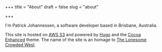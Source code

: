 +++
title = "About"
draft = false
slug = "about"

+++

I'm Patrick Johannessen, a software developer based in Brisbane, Australia.

This site is hosted on [AWS S3](https://aws.amazon.com/s3/) and powered by [Hugo](https://gohugo.io/) and the [Cocoa Enhanced](https://github.com/mtn/cocoa-eh-hugo-theme) theme. The name of the site is an homage to [The Lonesome Crowded West](https://en.wikipedia.org/wiki/The_Lonesome_Crowded_West).